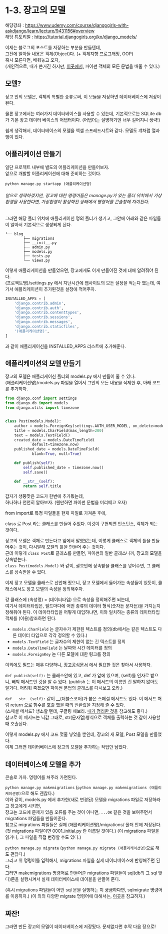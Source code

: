 # 1-3. 장고의 모델
해당강좌 : https://www.udemy.com/course/djangogirls-with-askdjango/learn/lecture/9431156#overview  
해당 튜토리얼 : https://tutorial.djangogirls.org/ko/django_models/


이제는 블로그의 포스트를 저장하는 부분을 만들텐데,  
그전에 알아둘 내용은 객체(Object)다. (+ 객체지향 프로그래밍, OOP)  
혹시 모른다면, 배워놓고 오자,  
(개인적으로, 내가 쓴거긴 하지만, [이곳에서,](https://github.com/Kimdonghyeon7645/Python_Summary/tree/master/_summary_python_code/6) 파이썬 객체의 모든 문법을 배울 수 있다.)


## 모델?

장고 안의 모델은, 객체의 특별한 종류로써, 이 모듈을 저장하면 데이터베이스에 저장이 된다.  

물론 장고에서는 여러가지 데이터베이스를 사용할 수 있는데, 기본적으로는 SQLite db가 기본 장고 데이터 베이스의 어댑터이다. (어댑더는 설명하기엔 너무 길어지니 생략!)

쉽게 생각해서, 데이터베이스의 모델을 엑셀 스프레드시트와 같다. 모델도 걔처럼 열과 행이 있다.

## 어플리케이션 만들기

일단 프로젝트 내부에 별도의 어플리케이션을 만들어보자.  
앞으로 개발할 어플리케이션에 대해 준비하는 것이다.

```python manage.py startapp (애플리케이션명)```
###### 앞으로 생략하겠지만, 장고에 대한 명령어들은 manage.py가 있는 폴더 위치에서 가상환경을 사용한다면, 가상환경이 활성화된 상태에서 명령어를 콘솔창에 쳐야된다.

그러면 해당 폴더 위치에 애플리케이션 명의 폴더가 생기고, 그안에 아래와 같은 파일들이 알아서 기본적으로 생성되게 된다.  

    └── blog
            ├── migrations
            ├── __init__.py
            ├── admin.py
            ├── models.py
            ├── tests.py
            └── views.py

이렇게 애플리케이션을 만들었으면, 장고에게도 이게 만들어진 것에 대해 알려줘야 된다.  
(프로젝트명)/settings.py 에서 지난시간에 웹사이트의 모든 설정을 적는다 했는데, 여기서 애플리케이션이 추가된것을 설정에 적어주자.

```python
INSTALLED_APPS = [
    'django.contrib.admin',
    'django.contrib.auth',
    'django.contrib.contenttypes',
    'django.contrib.sessions',
    'django.contrib.messages',
    'django.contrib.staticfiles',
    '(애플리케이션명)',
]
```
과 같이 애플리케이션을 INSTALLED_APPS 리스트에 추가해준다.

## 애플리케이션의 모델 만들기

장고의 모델은 애플리케이션 폴더의 models.py 에서 만들어 줄 수 있다.  
(애플리케이션명)/models.py 파일을 열어서 그안의 모든 내용을 삭제한 후, 아래 코드를 추가하자.  

```python
from django.conf import settings
from django.db import models
from django.utils import timezone


class Post(models.Model):
    author = models.ForeignKey(settings.AUTH_USER_MODEL, on_delete=models.CASCADE)
    title = models.CharField(max_length=200)
    text = models.TextField()
    created_date = models.DateTimeField(
            default=timezone.now)
    published_date = models.DateTimeField(
            blank=True, null=True)

    def publish(self):
        self.published_date = timezone.now()
        self.save()

    def __str__(self):
        return self.title
```
갑자기 생뚱맞은 코드가 한번에 추가됬는데,  
하나하나 천천히 알아보자. (웬만하면 파이썬 문법을 미리떼고 오자)

from import로 특정 파일들을 현재 파일로 가져온 후에,  

class 로 Post 라는 클래스를 만들어 주었다. 이것이 구현되면 인스턴스, 객체가 되는 것이다.  

장고의 모델은 객체로 만든다고 앞에서 말했었는데, 이렇게 클래스로 객체의 틀을 만들어주는 것이, 다시말해 모델의 틀을 만들어 주는 것이다.  
근데 이렇게 ```class Post```로 클래스를 만들면, 파이썬의 일반 클래스니까, 장고의 모델을 상속받는다.  
 ```class Post(models.Model)``` 와 같이, 괄호안에 상속받을 클래스를 넣어주면, 그 클래스를 상속받을 수 있다.

이제 장고 모델을 클래스로 선언해 줬으니, 장고 모델에서 들어가는 속성들이 있듯이, 클래스에서도 장고 모델의 속성을 정의해주자.

걍 클래스에 (속성명) = (데이터타입) 으로 속성을 정의해주면 되는데,  
여기서 데이터타입은, 필드마다에 어떤 종류의 데이터 형식(숫자든 문자든)을 가지는지 정해줘야 된다. 이 데이터타입을 어떻게 대입하냐면, 
이와 일치하는 종류의 데이터타입 객체를 (이용)참조하면 된다.  

- ```models.CharField``` 는 글자수가 제한된 텍스트를 정의(db에서는 같은 텍스트도 다른 데이터 타입으로 각각 정의할 수 있다.)
- ```models.TextField``` 는 글자수의 제한이 없는 긴 텍스트를 정의
- ```models.DateTimeField``` 는 날짜와 시간 데이터를 정의
- ```models.ForeignKey``` 는 다른 모델에 대한 링크를 정의

이외에도 필드는 매우 다양하니, [장고공식문서](https://docs.djangoproject.com/en/2.0/ref/models/fields/#field-types) 에서 필요한 것은 찾아서 사용하자.

```def publish(self):``` 는 클래스안에 있고, def 가 앞에 있으며, (self)를 인자로 받으니, 빼박 메서드인 것을 알 수 있다. (publish 는 이 메서드의 이름인 건 말하지 않아도 알거다. 어려워 죽겠으면 파이썬 문법의 클래스를 다시보고 오라.)

```def __str__(self):``` 같이 __(더블스코어)가 붙은 스페셜 메서드도 있다. 이 메서드 처럼 return 으로 함수를 호출 했을 때의 반환값을 지정해 줄 수 있다.   
(스페셜 메서드? 생소할 텐데, 구글링 해보라. [내가 정리한 것](https://github.com/Kimdonghyeon7645/Python_Summary/blob/master/_summary_python_code/6/04-9-1-%EC%8A%A4%ED%8E%98%EC%85%9C%EB%A9%94%EC%8F%98%EB%93%9C%2C%EB%A7%A4%EC%A7%81%EB%A9%94%EC%8F%98%EB%93%9C.py)을 참고해도 좋다.)  
참고로 이 메서드는 닉값 그대로, str(문자열)형식으로 객체를 출력하는 것 같이 사용할 때 호출된다.

이렇게 models.py 에서 코드 몇줄 넣었을 뿐인데, 장고의 새 모델, Post 모델을 만들었다.  
이제 그러면 데이터베이스에 장고의 모델을 추가하는 작업만 남았다.

## 데이터베이스에 모델을 추가

콘솔로 가자. 명령어를 쳐주러 가면된다.  

```python manage.py makemigrations``` (```python manage.py makemigrations (애플리케이션명)```으로 해도 괜찮다.)   
이와 같이, models.py 에서 추가한(새로 변경된) 모델을 migrations 파일로 저장하라고 장고에게 시키면,  
장고는 코드에 문제가 있음 오류를 주는 것이 아니면, ```...OK``` 같은 것을 보여주면서 migrations 파일들을 만들어준다.   
참고로 migrations 파일들은 실제 (애플리케이션명)/migrations/ 폴더 안에 저장된다. (첫 migrations 파일이면 0001_initial.py 란 이름일 것이다.)  (이 migrations 파일을 읽거나, 그 파일을 직접 변경할 수도 있다.)

```python manage.py migrate``` (```python manage.py migrate (애플리케이션명)```으로 해도 괜찮다.)  
그리고 위 명령어를 입력해서, migrations 파일을 실제 데이터베이스에 반영해주면 된다.  
그러면 makemigrations 명령어로 만들어준 migrations 파일들이 sql(db의 그 sql 맞다)문을 실행시켜서 실제 데이터베이스에 테이블을 만들어 준다.  

(혹시 migrations 파일들이 어떤 sql 문을 실행하는 지 궁금하다면, sqlmigrate 명령어를 이용하자.)
(이 외의 다양한 migrate 명령어에 대해서는, [이곳](https://brownbears.tistory.com/443)을 참고하자.)

## 짜잔!

그러면 만든 장고의 모델이 데이터베이스에 저장됬다. 문제없다면 후딱 다음 장으로!
